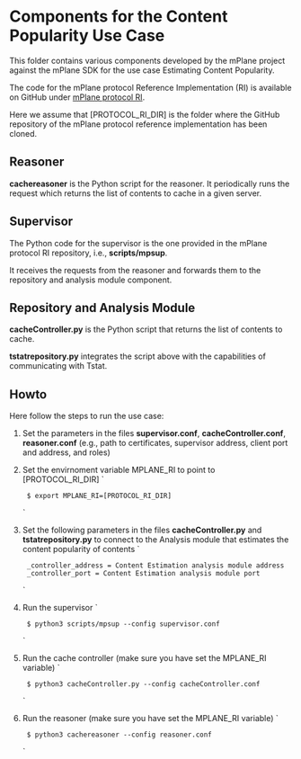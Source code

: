 # Components for the Content Popularity Use Case

This folder contains various components developed by the mPlane 
project against the mPlane SDK for the use case Estimating Content 
Popularity.

The code for the mPlane protocol Reference Implementation (RI) is 
available on GitHub under [mPlane protocol RI](https://github.com/fp7mplane/protocol-ri). 

Here we assume that [PROTOCOL_RI_DIR] is the folder where the GitHub 
repository of the mPlane protocol reference implementation has been cloned.


## Reasoner

**cachereasoner** is the Python script for the reasoner.
It periodically runs the request which returns the
list of contents to cache in a given server.

## Supervisor

The Python code for the supervisor is the one provided 
in the mPlane protocol RI repository, i.e., **scripts/mpsup**.

It receives the requests from the reasoner and forwards them to the 
repository and analysis module component.

## Repository and Analysis Module

**cacheController.py** is the Python script that returns the list of 
contents to cache.

**tstatrepository.py** integrates the script above with the capabilities
of communicating with Tstat.

## Howto

Here follow the steps to run the use case:

1. Set the parameters in the files **supervisor.conf**, **cacheController.conf**, **reasoner.conf** (e.g., path to certificates, supervisor address, client port and address, and roles)

2. Set the envirnoment variable MPLANE_RI to point to [PROTOCOL_RI_DIR]
    `

        $ export MPLANE_RI=[PROTOCOL_RI_DIR]
    `
    
3. Set the following parameters in the files **cacheController.py** and **tstatrepository.py** to connect to the Analysis module that estimates the content popularity of contents
    `

        _controller_address = Content Estimation analysis module address
        _controller_port = Content Estimation analysis module port
    `

4. Run the supervisor
    `
    
        $ python3 scripts/mpsup --config supervisor.conf
    `

5. Run the cache controller (make sure you have set the MPLANE_RI variable)
    `

        $ python3 cacheController.py --config cacheController.conf 
    `

6. Run the reasoner (make sure you have set the MPLANE_RI variable)
    `

        $ python3 cachereasoner --config reasoner.conf
    `


